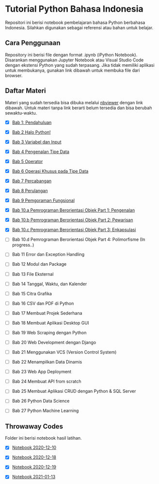 # Tutorial Python Bahasa Indonesia
Repositori ini berisi notebook pembelajaran bahasa Python berbahasa Indonesia. Silahkan digunakan sebagai referensi atau bahan untuk belajar.

## Cara Penggunaan
Repository ini berisi file dengan format .ipynb (iPython Notebook). Disarankan menggunakan Jupyter Notebook atau Visual Studio Code dengan ekstensi Python yang sudah terpasang. Jika tidak memiliki aplikasi untuk membukanya, gunakan link dibawah untuk membuka file dari browser.

## Daftar Materi
Materi yang sudah tersedia bisa dibuka melalui [nbviewer](https://nbviewer.jupyter.org) dengan link dibawah. Untuk materi tanpa link berarti belum tersedia dan bisa berubah sewaktu-waktu.

- [x] [Bab 1: Pendahuluan](https://nbviewer.jupyter.org/github/psychohaxer/tutorial-python-bahasa-indonesia/blob/master/1.ipynb)

- [x] [Bab 2 Halo Python!](https://nbviewer.jupyter.org/github/psychohaxer/tutorial-python-bahasa-indonesia/blob/master/2.ipynb)

- [x] [Bab 3 Variabel dan Input](https://nbviewer.jupyter.org/github/psychohaxer/tutorial-python-bahasa-indonesia/blob/master/3.ipynb)

- [x] [Bab 4 Pengenalan Tipe Data](https://nbviewer.jupyter.org/github/psychohaxer/tutorial-python-bahasa-indonesia/blob/master/4.ipynb)

- [x] [Bab 5 Operator](https://nbviewer.jupyter.org/github/psychohaxer/tutorial-python-bahasa-indonesia/blob/master/5.ipynb)

- [x] [Bab 6 Operasi Khusus pada Tipe Data](https://nbviewer.jupyter.org/github/psychohaxer/tutorial-python-bahasa-indonesia/blob/master/6.ipynb)

- [x] [Bab 7 Percabangan](https://nbviewer.jupyter.org/github/psychohaxer/tutorial-python-bahasa-indonesia/blob/master/7.ipynb)

- [x] [Bab 8 Perulangan](https://nbviewer.jupyter.org/github/psychohaxer/tutorial-python-bahasa-indonesia/blob/master/8.ipynb)

- [x] [Bab 9 Pemgoraman Fungsional](https://nbviewer.jupyter.org/github/psychohaxer/tutorial-python-bahasa-indonesia/blob/master/9.ipynb)

- [x] [Bab 10.a Pemrograman Berorientasi Objek Part 1: Pengenalan](https://nbviewer.jupyter.org/github/psychohaxer/tutorial-python-bahasa-indonesia/blob/master/10.a.ipynb)

- [x] [Bab 10.b Pemrograman Berorientasi Objek Part 2: Pewarisan](https://nbviewer.jupyter.org/github/psychohaxer/tutorial-python-bahasa-indonesia/blob/master/10.b.ipynb)

- [x] [Bab 10.c Pemrograman Berorientasi Objek Part 3: Enkapsulasi](https://nbviewer.jupyter.org/github/psychohaxer/tutorial-python-bahasa-indonesia/blob/master/10.c.ipynb)

- [ ] Bab 10.d Pemrograman Berorientasi Objek Part 4: Polimorfisme (In progress..)

- [ ] Bab 11 Error dan Exception Handling

- [ ] Bab 12 Modul dan Package

- [ ] Bab 13 File Eksternal

- [ ] Bab 14 Tanggal, Waktu, dan Kalender

- [ ] Bab 15 Citra Grafika

- [ ] Bab 16 CSV dan PDF di Python

- [ ] Bab 17 Membuat Projek Sederhana

- [ ] Bab 18 Membuat Aplikasi Desktop GUI

- [ ] Bab 19 Web Scraping dengan Python

- [ ] Bab 20 Web Development dengan Django

- [ ] Bab 21 Menggunakan VCS (Version Control System)

- [ ] Bab 22 Menampilkan Data Dinamis

- [ ] Bab 23 Web App Deployment

- [ ] Bab 24 Membuat API from scratch

- [ ] Bab 25 Membuat Aplikasi CRUD dengan Python & SQL Server

- [ ] Bab 26 Python Data Science

- [ ] Bab 27 Python Machine Learning

## Throwaway Codes
Folder ini berisi notebook hasil latihan.

- [x] [Notebook 2020-12-10](https://nbviewer.jupyter.org/github/psychohaxer/tutorial-python-bahasa-indonesia/blob/master/throwaway-codes/2020-12-10.ipynb)

- [x] [Notebook 2020-12-18](https://nbviewer.jupyter.org/github/psychohaxer/tutorial-python-bahasa-indonesia/blob/master/throwaway-codes/2020-12-18.ipynb)

- [x] [Notebook 2020-12-19](https://nbviewer.jupyter.org/github/psychohaxer/tutorial-python-bahasa-indonesia/blob/master/throwaway-codes/2020-12-19.ipynb)

- [x] [Notebook 2021-01-13](https://nbviewer.jupyter.org/github/psychohaxer/tutorial-python-bahasa-indonesia/blob/master/throwaway-codes/2021-01-13.ipynb)
